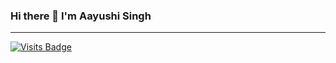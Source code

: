 ### Hi there 👋 I'm Aayushi Singh
---
[![Visits Badge](https://badges.pufler.dev/visits/puf17640/git-badges)](https://badges.pufler.dev/visits/aayushisingh11/aayushisingh11)

<!--
**aayushisingh11/aayushisingh11** is a ✨ _special_ ✨ repository because its `README.md` (this file) appears on your GitHub profile.

Here are some ideas to get you started:

- 🔭 I’m currently working on ...
- 🌱 I’m currently learning ...
- 👯 I’m looking to collaborate on ...
- 🤔 I’m looking for help with ...
- 💬 Ask me about ...
- 📫 How to reach me: ...
- 😄 Pronouns: ...
- ⚡ Fun fact: ...
-->
